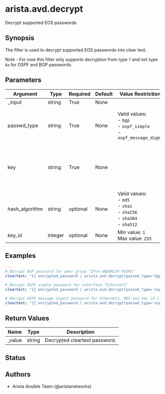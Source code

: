 # arista.avd.decrypt

Decrypt supported EOS passwords

## Synopsis

The filter is used to decrypt supported EOS passwords into clear text\.

Note \- For now this filter only supports decryption from type <code>7</code> and not type <code>8a</code> for OSPF and BGP passwords\.

## Parameters

| Argument | Type | Required | Default | Value Restrictions | Description |
| -------- | ---- | -------- | ------- | ------------------ | ----------- |
| _input | string | True | None |  | Encrypted EOS password\. |
| passwd_type | string | True | None | Valid values:<br>- <code>bgp</code><br>- <code>ospf_simple</code><br>- <code>ospf_message_digest</code> | Type of password to decrypt\.<br><code>bgp</code> and <code>ospf\_simple</code> requires the <em>password</em> and <em>key</em> inputs\.<br><code>ospf\_message\_digest</code> requires the <em>password</em>\, <em>key</em>\, <em>hash\_algorithm</em>\, <em>key\_id</em> inputs\. |
| key | string | True | None |  | Encryption key\. The value depends on the type of password\.<br>For BGP passwords the key is the Neighbor IP or the BGP Peer Group Name in EOS\.<br>For OSPF passwords the key is the interface name \(e\.g\.\, <code>Ethernet1</code>\)\. |
| hash_algorithm | string | optional | None | Valid values:<br>- <code>md5</code><br>- <code>sha1</code><br>- <code>sha256</code><br>- <code>sha384</code><br>- <code>sha512</code> | Hash algorithm to use with <em>passwd\_type\=\"ospf\_message\_digest\"</em>\. |
| key_id | integer | optional | None | Min value: <code>1</code><br>Max value: <code>255</code> | Key ID to use with <em>passwd\_type\=\"ospf\_message\_digest\"</em>\. |

## Examples

```yaml
---
# Decrypt BGP password for peer group "IPv4-UNDERLAY-PEERS"
cleartext: "{{ encrypted_password | arista.avd.decrypt(passwd_type='bgp', key='IPv4-UNDERLAY-PEERS') }}"

# Decrypt OSPF simple password for interface "Ethernet1"
cleartext: "{{ encrypted_password | arista.avd.decrypt(passwd_type='ospf_simple', key='Ethernet1') }}"

# Decrypt OSPF message digest password for Ethernet1, MD5 and key id 1
cleartext: "{{ encrypted_password | arista.avd.decrypt(passwd_type='ospf_message_digest', key='Ethernet1', hash_algorithm='md5', key_id='1') }}"
```

## Return Values

| Name | Type | Description |
| ---- | ---- | ----------- |
| _value | string | Decrypted cleartext password\. |

## Status

## Authors

- Arista Ansible Team (@aristanetworks)
